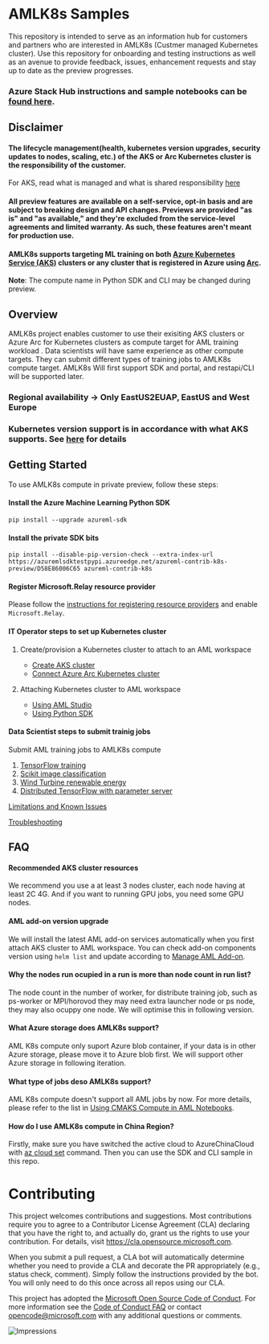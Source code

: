 # AMLK8s Samples
This repository is intended to serve as an information hub for customers and partners who are interested in AMLK8s (Custmer managed Kubernetes cluster). Use this repository for onboarding and testing instructions as well as an avenue to provide feedback, issues, enhancement requests and stay up to date as the preview progresses.

### Azure Stack Hub instructions and sample notebooks can be [found here](docs/ASH/index.md).

## Disclaimer
#### The lifecycle management(health, kubernetes version upgrades, security updates to nodes, scaling, etc.) of the AKS or Arc Kubernetes cluster is the responsibility of the customer.
For AKS, read what is managed and what is shared responsibility [here](https://docs.microsoft.com/en-us/azure/aks/support-policies)

#### All preview features are available on a self-service, opt-in basis and are subject to breaking design and API changes. Previews are provided "as is" and "as available," and they're excluded from the service-level agreements and limited warranty. As such, these features aren't meant for production use.


#### AMLK8s supports targeting ML training on both  [Azure Kubernetes Service (AKS)](https://docs.microsoft.com/en-us/azure/aks/kubernetes-walkthrough) clusters or any cluster that is registered in Azure using [Arc](https://docs.microsoft.com/en-us/azure/azure-arc/kubernetes/overview).


**Note**: The compute name in Python SDK and CLI may be changed during preview.

## Overview
AMLK8s project enables customer to use their exisiting AKS clusters or Azure Arc for Kubernetes clusters as compute target for AML training workload . Data scientists will have same experience as other compute targets. They can submit different types of training jobs to AMLK8s compute target. AMLK8s Will first support SDK and portal, and restapi/CLI will be supported later.

### Regional availability -> Only EastUS2EUAP, EastUS and West Europe

### Kubernetes version support is in accordance with what AKS supports. See [here](https://docs.microsoft.com/en-us/azure/aks/supported-kubernetes-versions) for details

## Getting Started

To use AMLK8s compute in private preview, follow these steps:

#### Install the Azure Machine Learning Python SDK
```
pip install --upgrade azureml-sdk
```

#### Install the private SDK bits
```
pip install --disable-pip-version-check --extra-index-url https://azuremlsdktestpypi.azureedge.net/azureml-contrib-k8s-preview/D58E86006C65 azureml-contrib-k8s
```

#### Register Microsoft.Relay resource provider

Please follow the [instructions for registering resource providers](https://docs.microsoft.com/en-us/azure/azure-resource-manager/management/resource-providers-and-types#register-resource-provider) and enable `Microsoft.Relay`.

#### IT Operator steps to set up Kubernetes cluster
1. Create/provision a Kubernetes cluster to attach to an AML workspace
    * [Create AKS cluster](/docs/create-provision-AKS-cluster.md)
    * [Connect Azure Arc Kubernetes cluster](/docs/enable-arc-kubernetes-cluster.md)

2. Attaching Kubernetes cluster to AML workspace
    * [Using AML Studio](/doc/attach-kubernetes-portal.md)
    * [Using Python SDK](/doc/attach-kubernetes-sdk.md)

<!-- 1. [Manually install AMLK8S operator on ARC kubernetes clusters](/docs/manual-installation-amlk8s-operator.md). Not needed on AKS - currently installed automatically during attach step. -->

#### Data Scientist steps to submit trainig jobs
Submit AML training jobs to AMLK8s compute
1. [TensorFlow training](/docs/sample-notebooks/001-Tensorflow)
1. [Scikit image classification](/docs/sample-notebooks/002-SciKitLearn)
1. [Wind Turbine renewable energy](/docs/sample-notebooks/004-Wind%20Turbine%20Demo)
1. [Distributed TensorFlow with parameter server](/docs/sample-notebooks/003-Distributed%20TensorFlow%20with%20parameter%20server)


[Limitations and Known Issues](/docs/limitations-and-knownIssues.md)

[Troubleshooting](/docs/troubleshooting.md)

## FAQ
#### Recommended AKS cluster resources
We recommend you use a at least 3 nodes cluster, each node having at least 2C 4G. And if you want to running GPU jobs, you need some GPU nodes.
#### AML add-on version upgrade
We will install the latest AML add-on services automatically when you first attach AKS cluster to AML workspace. You can check add-on components version using ```helm list``` and update according to [Manage AML Add-on](https://github.com/Azure/CMK8s-Samples/blob/master/docs/5.%20Manage%20AML%20add-on.markdown).
#### Why the nodes run ocupied in a run is more than node count in run list?
The node count in the number of worker, for distribute training job, such as ps-worker or MPI/horovod they may need extra launcher node or ps node, they may also ocuppy one node. We will optimise this in following version.
#### What Azure storage does AMLK8s support?
AML K8s compute only suport Azure blob container, if your data is in other Azure storage, please move it to Azure blob first. We will support other Azure storage in following iteration.
#### What type of jobs deso AMLK8s support?
AML K8s compute doesn't support all AML jobs by now. For more details, please refer to the list in [Using CMAKS Compute in AML Notebooks](https://github.com/Azure/AML-Kubernetes/blob/master/docs/6.%20Using%20CMAKS%20Compute%20in%20AML%20Notebooks.md).
#### How do I use AMLK8s compute in China Region?
Firstly, make sure you have switched the active cloud to AzureChinaCloud with [az cloud set](https://docs.microsoft.com/en-us/cli/azure/manage-clouds-azure-cli?view=azure-cli-latest) command. Then you can use the SDK and CLI sample in this repo.


# Contributing

This project welcomes contributions and suggestions.  Most contributions require you to agree to a
Contributor License Agreement (CLA) declaring that you have the right to, and actually do, grant us
the rights to use your contribution. For details, visit https://cla.opensource.microsoft.com.

When you submit a pull request, a CLA bot will automatically determine whether you need to provide
a CLA and decorate the PR appropriately (e.g., status check, comment). Simply follow the instructions
provided by the bot. You will only need to do this once across all repos using our CLA.

This project has adopted the [Microsoft Open Source Code of Conduct](https://opensource.microsoft.com/codeofconduct/).
For more information see the [Code of Conduct FAQ](https://opensource.microsoft.com/codeofconduct/faq/) or
contact [opencode@microsoft.com](mailto:opencode@microsoft.com) with any additional questions or comments.

![Impressions](https://PixelServer20190423114238.azurewebsites.net/api/impressions/CMK8s-Samples/README.png)

